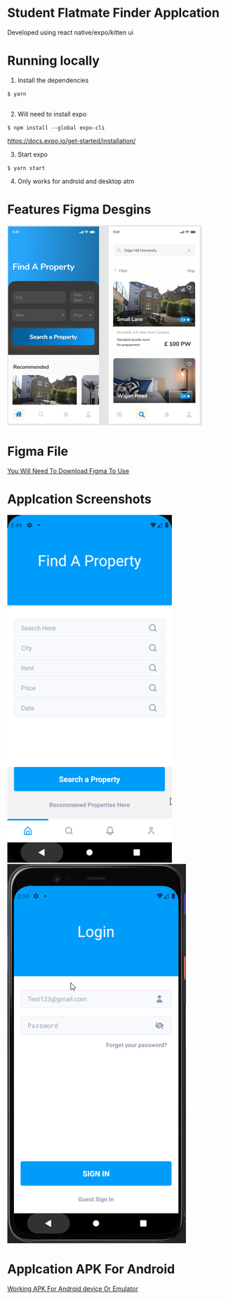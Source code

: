 # Student Flatmate Finder Applcation

Developed using react native/expo/kitten ui 


# Running locally

1. Install the dependencies

```
$ yarn


```

2. Will need to install expo

```
$ npm install --global expo-cli
```
https://docs.expo.io/get-started/installation/

3. Start expo

```
$ yarn start
```

4. Only works for android and desktop atm 



# Features Figma Desgins

![Screenshot](screenshot.png)
# Figma File
[You Will Need To Download Figma To Use](https://github.com/Benstarkie19/Flatmate-Finder-Application/blob/master/Student%20Flat%20Applcation.fig)


# Applcation Screenshots
![Screenshot](screen1.png)
![Screenshot](screen2.png)


# Applcation APK For Android 
[Working APK For Android device Or Emulator ](https://github.com/Benstarkie19/Flatmate-Finder-Application/blob/master/apk%20build/StudentFla-7f169ecd6311463a98c124aecc6e4f6c-signed.apk)
